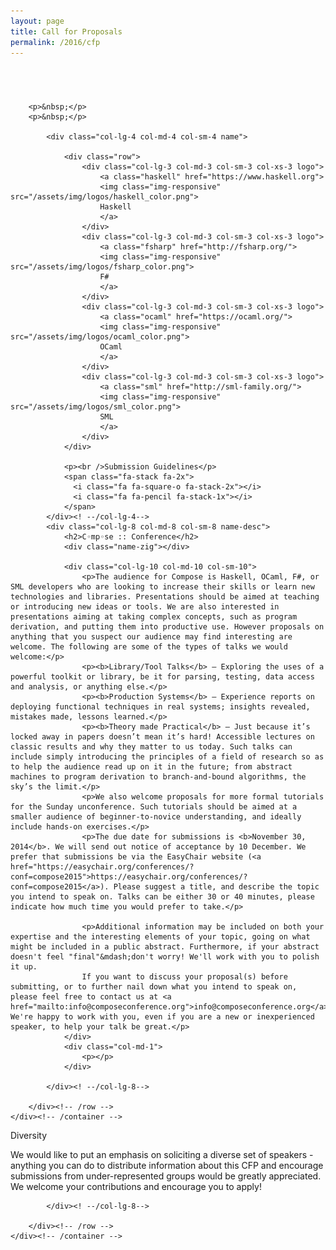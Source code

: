 ```yaml
---
layout: page
title: Call for Proposals
permalink: /2016/cfp
---
```



<section id="about" name="about"></section>
<div id="aboutwrap" style="margin-top:70px;">
    <div class="container">
        <div class="row">

        <p>&nbsp;</p>
        <p>&nbsp;</p>

            <div class="col-lg-4 col-md-4 col-sm-4 name">

                <div class="row">
                    <div class="col-lg-3 col-md-3 col-sm-3 col-xs-3 logo">
                        <a class="haskell" href="https://www.haskell.org">
                        <img class="img-responsive" src="/assets/img/logos/haskell_color.png">
                        Haskell
                        </a>
                    </div>
                    <div class="col-lg-3 col-md-3 col-sm-3 col-xs-3 logo">
                        <a class="fsharp" href="http://fsharp.org/">
                        <img class="img-responsive" src="/assets/img/logos/fsharp_color.png">
                        F#
                        </a>
                    </div>
                    <div class="col-lg-3 col-md-3 col-sm-3 col-xs-3 logo">
                        <a class="ocaml" href="https://ocaml.org/">
                        <img class="img-responsive" src="/assets/img/logos/ocaml_color.png">
                        OCaml
                        </a>
                    </div>
                    <div class="col-lg-3 col-md-3 col-sm-3 col-xs-3 logo">
                        <a class="sml" href="http://sml-family.org/">
                        <img class="img-responsive" src="/assets/img/logos/sml_color.png">
                        SML
                        </a>
                    </div>
                </div>

                <p><br />Submission Guidelines</p>
                <span class="fa-stack fa-2x">
                  <i class="fa fa-square-o fa-stack-2x"></i>
                  <i class="fa fa-pencil fa-stack-1x"></i>
                </span>
            </div><! --/col-lg-4-->
            <div class="col-lg-8 col-md-8 col-sm-8 name-desc">
                <h2>C◦mp◦se :: Conference</h2>
                <div class="name-zig"></div>

                <div class="col-lg-10 col-md-10 col-sm-10">
                    <p>The audience for Compose is Haskell, OCaml, F#, or SML developers who are looking to increase their skills or learn new technologies and libraries. Presentations should be aimed at teaching or introducing new ideas or tools. We are also interested in presentations aiming at taking complex concepts, such as program derivation, and putting them into productive use. However proposals on anything that you suspect our audience may find interesting are welcome. The following are some of the types of talks we would welcome:</p>
                    <p><b>Library/Tool Talks</b> — Exploring the uses of a powerful toolkit or library, be it for parsing, testing, data access and analysis, or anything else.</p>
                    <p><b>Production Systems</b> — Experience reports on deploying functional techniques in real systems; insights revealed, mistakes made, lessons learned.</p>
                    <p><b>Theory made Practical</b> — Just because it’s locked away in papers doesn’t mean it’s hard! Accessible lectures on classic results and why they matter to us today. Such talks can include simply introducing the principles of a field of research so as to help the audience read up on it in the future; from abstract machines to program derivation to branch-and-bound algorithms, the sky’s the limit.</p>
                    <p>We also welcome proposals for more formal tutorials for the Sunday unconference. Such tutorials should be aimed at a smaller audience of beginner-to-novice understanding, and ideally include hands-on exercises.</p>
                    <p>The due date for submissions is <b>November 30, 2014</b>. We will send out notice of acceptance by 10 December. We prefer that submissions be via the EasyChair website (<a href="https://easychair.org/conferences/?conf=compose2015">https://easychair.org/conferences/?conf=compose2015</a>). Please suggest a title, and describe the topic you intend to speak on. Talks can be either 30 or 40 minutes, please indicate how much time you would prefer to take.</p>

                    <p>Additional information may be included on both your expertise and the interesting elements of your topic, going on what might be included in a public abstract. Furthermore, if your abstract doesn't feel "final"&mdash;don't worry! We'll work with you to polish it up.
                    If you want to discuss your proposal(s) before submitting, or to further nail down what you intend to speak on, please feel free to contact us at <a href="mailto:info@composeconference.org">info@composeconference.org</a>. We're happy to work with you, even if you are a new or inexperienced speaker, to help your talk be great.</p>
                </div>
                <div class="col-md-1">
                    <p></p>
                </div>

            </div><! --/col-lg-8-->

        </div><!-- /row -->
    </div><!-- /container -->
</div><!-- /aboutwrap -->
<div id="diversity">
    <div class="container">
        <div class="row">
            <div class="col-lg-4 col-md-4 col-sm-4 name">
                <p>Diversity</p>
            </div><! --/col-lg-4-->
            <div class="col-lg-8 col-md-8 col-sm-8 name-desc">
                <div class="col-md-9 col-md-9 col-sm-9">
                    <p>We would like to put an emphasis on soliciting a diverse set of speakers - anything you can do to distribute information about this CFP and encourage submissions from under-represented groups would be greatly appreciated. We welcome your contributions and encourage you to apply!</p>
                </div>
                <div class="col-md-1">
                    <p></p>
                </div>

            </div><! --/col-lg-8-->

        </div><!-- /row -->
    </div><!-- /container -->
</div><!-- /aboutwrap -->
<h1>&nbsp;</h1>


